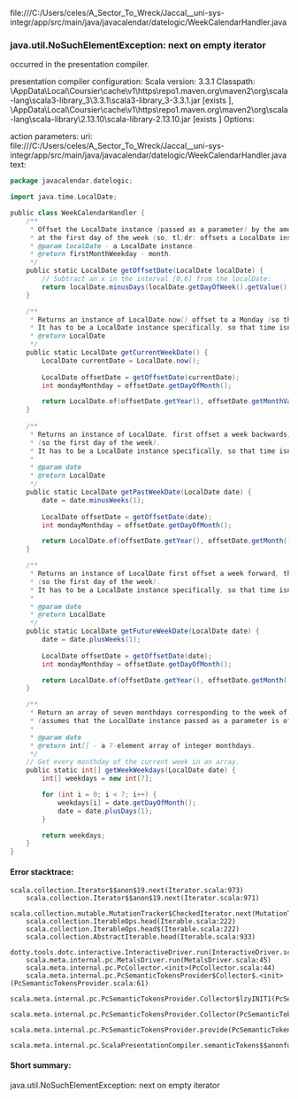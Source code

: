 file:///C:/Users/celes/A_Sector_To_Wreck/Jaccal__uni-sys-integr/app/src/main/java/javacalendar/datelogic/WeekCalendarHandler.java
### java.util.NoSuchElementException: next on empty iterator

occurred in the presentation compiler.

presentation compiler configuration:
Scala version: 3.3.1
Classpath:
<HOME>\AppData\Local\Coursier\cache\v1\https\repo1.maven.org\maven2\org\scala-lang\scala3-library_3\3.3.1\scala3-library_3-3.3.1.jar [exists ], <HOME>\AppData\Local\Coursier\cache\v1\https\repo1.maven.org\maven2\org\scala-lang\scala-library\2.13.10\scala-library-2.13.10.jar [exists ]
Options:



action parameters:
uri: file:///C:/Users/celes/A_Sector_To_Wreck/Jaccal__uni-sys-integr/app/src/main/java/javacalendar/datelogic/WeekCalendarHandler.java
text:
```scala
package javacalendar.datelogic;

import java.time.LocalDate;

public class WeekCalendarHandler {
    /**
     * Offset the LocalDate instance (passed as a parameter) by the amount of days required to set it
     * at the first day of the week (so, tl;dr: offsets a LocalDate instance to Monday).
     * @param localDate - a LocalDate instance.
     * @return firstMonthWeekday - month.
     */
    public static LocalDate getOffsetDate(LocalDate localDate) {
        // Subtract an x in the interval [0,6] from the localDate:
        return localDate.minusDays(localDate.getDayOfWeek().getValue() - 1);
    }

    /**
     * Returns an instance of LocalDate.now() offset to a Monday (so the first day of the week).
     * It has to be a LocalDate instance specifically, so that time isn't included in this method.
     * @return LocalDate
     */
    public static LocalDate getCurrentWeekDate() {
        LocalDate currentDate = LocalDate.now();
        
        LocalDate offsetDate = getOffsetDate(currentDate);
        int mondayMonthday = offsetDate.getDayOfMonth();

        return LocalDate.of(offsetDate.getYear(), offsetDate.getMonthValue(), mondayMonthday);
    }
    
    /**
     * Returns an instance of LocalDate, first offset a week backwards, then offset to a Monday
     * (so the first day of the week).
     * It has to be a LocalDate instance specifically, so that time isn't included in this method.
     * 
     * @param date
     * @return LocalDate
     */
    public static LocalDate getPastWeekDate(LocalDate date) {
        date = date.minusWeeks(1);
        
        LocalDate offsetDate = getOffsetDate(date);
        int mondayMonthday = offsetDate.getDayOfMonth();

        return LocalDate.of(offsetDate.getYear(), offsetDate.getMonth(), mondayMonthday);
    }

    /**
     * Returns an instance of LocalDate first offset a week forward, then offset to a Monday
     * (so the first day of the week).
     * It has to be a LocalDate instance specifically, so that time isn't included in this method.
     *
     * @param date
     * @return LocalDate
     */
    public static LocalDate getFutureWeekDate(LocalDate date) {
        date = date.plusWeeks(1);
        
        LocalDate offsetDate = getOffsetDate(date);
        int mondayMonthday = offsetDate.getDayOfMonth();

        return LocalDate.of(offsetDate.getYear(), offsetDate.getMonth(), mondayMonthday);
    }

    /**
     * Return an array of seven monthdays corresponding to the week of a LocalDate instance
     * (assumes that the LocalDate instance passed as a parameter is offset to Monday).
     * 
     * @param date
     * @return int[] - a 7-element array of integer monthdays.
     */
    // Get every monthday of the current week in an array.
    public static int[] getWeekWeekdays(LocalDate date) {
        int[] weekdays = new int[7];

        for (int i = 0; i < 7; i++) {
            weekdays[i] = date.getDayOfMonth();
            date = date.plusDays(1);
        }

        return weekdays;
    }
}

```



#### Error stacktrace:

```
scala.collection.Iterator$$anon$19.next(Iterator.scala:973)
	scala.collection.Iterator$$anon$19.next(Iterator.scala:971)
	scala.collection.mutable.MutationTracker$CheckedIterator.next(MutationTracker.scala:76)
	scala.collection.IterableOps.head(Iterable.scala:222)
	scala.collection.IterableOps.head$(Iterable.scala:222)
	scala.collection.AbstractIterable.head(Iterable.scala:933)
	dotty.tools.dotc.interactive.InteractiveDriver.run(InteractiveDriver.scala:168)
	scala.meta.internal.pc.MetalsDriver.run(MetalsDriver.scala:45)
	scala.meta.internal.pc.PcCollector.<init>(PcCollector.scala:44)
	scala.meta.internal.pc.PcSemanticTokensProvider$Collector$.<init>(PcSemanticTokensProvider.scala:61)
	scala.meta.internal.pc.PcSemanticTokensProvider.Collector$lzyINIT1(PcSemanticTokensProvider.scala:61)
	scala.meta.internal.pc.PcSemanticTokensProvider.Collector(PcSemanticTokensProvider.scala:61)
	scala.meta.internal.pc.PcSemanticTokensProvider.provide(PcSemanticTokensProvider.scala:90)
	scala.meta.internal.pc.ScalaPresentationCompiler.semanticTokens$$anonfun$1(ScalaPresentationCompiler.scala:109)
```
#### Short summary: 

java.util.NoSuchElementException: next on empty iterator